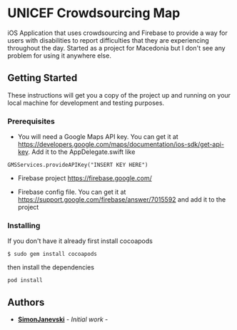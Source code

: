 # UNICEF Crowdsourcing Map

iOS Application that uses crowdsourcing and Firebase to provide a way for users with disabilities to report difficulties that they are experiencing throughout the day. Started as a project for Macedonia but I don't see any problem for using it anywhere else.

## Getting Started

These instructions will get you a copy of the project up and running on your local machine for development and testing purposes.

### Prerequisites

* You will need a Google Maps API key. You can get it at https://developers.google.com/maps/documentation/ios-sdk/get-api-key. Add it to the AppDelegate.swift like

```
GMSServices.provideAPIKey("INSERT KEY HERE")
```

* Firebase project https://firebase.google.com/

* Firebase config file. You can get it at https://support.google.com/firebase/answer/7015592 and add it to the project

### Installing

If you don't have it already first install cocoapods

```
$ sudo gem install cocoapods
```

then install the dependencies 

```
pod install
```

## Authors

* **[SimonJanevski](https://github.com/SimonJanevski)** - *Initial work* - 
